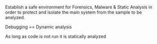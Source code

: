 Establish a safe environment for Forensics, Malware & Static Analysis in order to protect and isolate the main system from the sample to be analyzed.


Debugging == Dynamic analysis

As long as code is not run it is statically analyzed